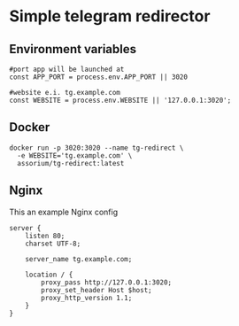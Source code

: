 # Simple telegram redirector

## Environment variables
    #port app will be launched at
    const APP_PORT = process.env.APP_PORT || 3020

    #website e.i. tg.example.com
    const WEBSITE = process.env.WEBSITE || '127.0.0.1:3020';
    
## Docker
```
docker run -p 3020:3020 --name tg-redirect \
  -e WEBSITE='tg.example.com' \
  assorium/tg-redirect:latest
```

## Nginx
This an example Nginx config

```
server {
    listen 80;
    charset UTF-8;
        
    server_name tg.example.com;
    
    location / {
        proxy_pass http://127.0.0.1:3020;
        proxy_set_header Host $host;
        proxy_http_version 1.1;
    }
}
```